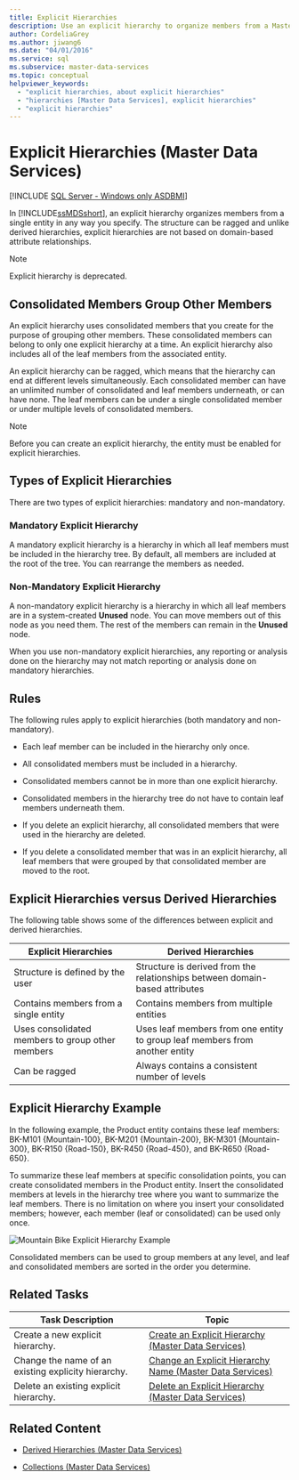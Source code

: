 ```yaml
---
title: Explicit Hierarchies
description: Use an explicit hierarchy to organize members from a Master Data Services entity any way you want, instead of based on domain-based attribute relationships.
author: CordeliaGrey
ms.author: jiwang6
ms.date: "04/01/2016"
ms.service: sql
ms.subservice: master-data-services
ms.topic: conceptual
helpviewer_keywords:
  - "explicit hierarchies, about explicit hierarchies"
  - "hierarchies [Master Data Services], explicit hierarchies"
  - "explicit hierarchies"
---
```

# Explicit Hierarchies (Master Data Services)

[!INCLUDE [SQL Server - Windows only ASDBMI](../includes/applies-to-version/sql-windows-only-asdbmi.md)]

  In [!INCLUDE[ssMDSshort](../includes/ssmdsshort-md.md)], an explicit hierarchy organizes members from a single entity in any way you specify. The structure can be ragged and unlike derived hierarchies, explicit hierarchies are not based on domain-based attribute relationships.  
  
> [!NOTE]  
>  Explicit hierarchy is deprecated.  
  
## Consolidated Members Group Other Members  
 An explicit hierarchy uses consolidated members that you create for the purpose of grouping other members. These consolidated members can belong to only one explicit hierarchy at a time. An explicit hierarchy also includes all of the leaf members from the associated entity.  
  
 An explicit hierarchy can be ragged, which means that the hierarchy can end at different levels simultaneously. Each consolidated member can have an unlimited number of consolidated and leaf members underneath, or can have none. The leaf members can be under a single consolidated member or under multiple levels of consolidated members.  
  
> [!NOTE]  
>  Before you can create an explicit hierarchy, the entity must be enabled for explicit hierarchies.  
  
## Types of Explicit Hierarchies  
 There are two types of explicit hierarchies: mandatory and non-mandatory.  
  
### Mandatory Explicit Hierarchy  
 A mandatory explicit hierarchy is a hierarchy in which all leaf members must be included in the hierarchy tree. By default, all members are included at the root of the tree. You can rearrange the members as needed.  
  
### Non-Mandatory Explicit Hierarchy  
 A non-mandatory explicit hierarchy is a hierarchy in which all leaf members are in a system-created **Unused** node. You can move members out of this node as you need them. The rest of the members can remain in the **Unused** node.  
  
 When you use non-mandatory explicit hierarchies, any reporting or analysis done on the hierarchy may not match reporting or analysis done on mandatory hierarchies.  
  
## Rules  
 The following rules apply to explicit hierarchies (both mandatory and non-mandatory).  
  
-   Each leaf member can be included in the hierarchy only once.  
  
-   All consolidated members must be included in a hierarchy.  
  
-   Consolidated members cannot be in more than one explicit hierarchy.  
  
-   Consolidated members in the hierarchy tree do not have to contain leaf members underneath them.  
  
-   If you delete an explicit hierarchy, all consolidated members that were used in the hierarchy are deleted.  
  
-   If you delete a consolidated member that was in an explicit hierarchy, all leaf members that were grouped by that consolidated member are moved to the root.  
  
## Explicit Hierarchies versus Derived Hierarchies  
 The following table shows some of the differences between explicit and derived hierarchies.  
  
|Explicit Hierarchies|Derived Hierarchies|  
|--------------------------|-------------------------|  
|Structure is defined by the user|Structure is derived from the relationships between domain-based attributes|  
|Contains members from a single entity|Contains members from multiple entities|  
|Uses consolidated members to group other members|Uses leaf members from one entity to group leaf members from another entity|  
|Can be ragged|Always contains a consistent number of levels|  
  
## Explicit Hierarchy Example  
 In the following example, the Product entity contains these leaf members: BK-M101 {Mountain-100}, BK-M201 {Mountain-200}, BK-M301 {Mountain-300}, BK-R150 {Road-150}, BK-R450 {Road-450}, and BK-R650 {Road-650}.  
  
 To summarize these leaf members at specific consolidation points, you can create consolidated members in the Product entity. Insert the consolidated members at levels in the hierarchy tree where you want to summarize the leaf members. There is no limitation on where you insert your consolidated members; however, each member (leaf or consolidated) can be used only once.  
  
 ![Mountain Bike Explicit Hierarchy Example](../master-data-services/media/mds-conc-explicit-hierarchy.gif "Mountain Bike Explicit Hierarchy Example")  
  
 Consolidated members can be used to group members at any level, and leaf and consolidated members are sorted in the order you determine.  
  
## Related Tasks  
  
|Task Description|Topic|  
|----------------------|-----------|  
|Create a new explicit hierarchy.|[Create an Explicit Hierarchy &#40;Master Data Services&#41;](../master-data-services/create-an-explicit-hierarchy-master-data-services.md)|  
|Change the name of an existing explicity hierarchy.|[Change an Explicit Hierarchy Name &#40;Master Data Services&#41;](../master-data-services/change-an-explicit-hierarchy-name-master-data-services.md)|  
|Delete an existing explicit hierarchy.|[Delete an Explicit Hierarchy &#40;Master Data Services&#41;](../master-data-services/delete-an-explicit-hierarchy-master-data-services.md)|  
  
## Related Content  
  
-   [Derived Hierarchies &#40;Master Data Services&#41;](../master-data-services/derived-hierarchies-master-data-services.md)  
  
-   [Collections &#40;Master Data Services&#41;](../master-data-services/collections-master-data-services.md)  
  
  
